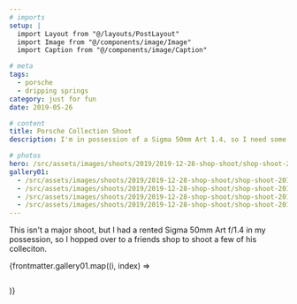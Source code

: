 ```yaml
---
# imports
setup: |
  import Layout from "@/layouts/PostLayout"
  import Image from "@/components/image/Image"
  import Caption from "@/components/image/Caption"

# meta
tags:
  - porsche
  - dripping springs
category: just for fun
date: 2019-05-26

# content
title: Porsche Collection Shoot
description: I'm in possession of a Sigma 50mm Art 1.4, so I need some cars to test shoot.

# photos
hero: /src/assets/images/shoots/2019/2019-12-28-shop-shoot/shop-shoot-2019_001.jpg
gallery01:
  - /src/assets/images/shoots/2019/2019-12-28-shop-shoot/shop-shoot-2019_001.jpg
  - /src/assets/images/shoots/2019/2019-12-28-shop-shoot/shop-shoot-2019_002.jpg
  - /src/assets/images/shoots/2019/2019-12-28-shop-shoot/shop-shoot-2019_003.jpg
  - /src/assets/images/shoots/2019/2019-12-28-shop-shoot/shop-shoot-2019_004.jpg
---
```


This isn't a major shoot, but I had a rented Sigma 50mm Art f/1.4 in my possession, so I hopped over to a friends shop to shoot a few of his colleciton.

<div>
    {frontmatter.gallery01.map((i, index) =>
        <figure>
            <picture>
                <Image file={i} />
            </picture>
            <Caption file={i} showMeta={true}>
        </figure>
    )}
</div>
